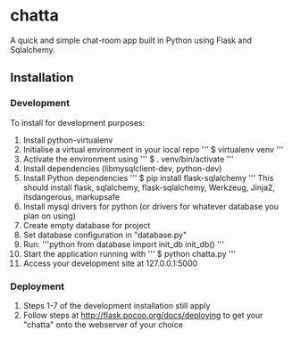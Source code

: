 chatta
======

A quick and simple chat-room app built in Python using Flask and Sqlalchemy.

## Installation

### Development
To install for development purposes:
1) Install python-virtualenv
2) Initialise a virtual environment in your local repo
	'''
	$ virtualenv venv
	'''
3) Activate the environment using
	'''
	$ . venv/bin/activate
	'''
4) Install dependencies (libmysqlclient-dev, python-dev)
5) Install Python dependencies
	'''
	$ pip install flask-sqlalchemy
	''' 
	This should install flask, sqlalchemy, flask-sqlalchemy, Werkzeug, Jinja2, itsdangerous, markupsafe
4) Install mysql drivers for python (or drivers for whatever database you plan on using)
5) Create empty database for project
6) Set database configuration in "database.py"
7) Run: '''python
	from database import init_db
	init_db()
	'''
8) Start the application running with
	'''
	$ python chatta.py
	'''
9) Access your development site at 127.0.0.1:5000

### Deployment
1) Steps 1-7 of the development installation still apply
2) Follow steps at http://flask.pocoo.org/docs/deploying to get your "chatta" onto the webserver of your choice
